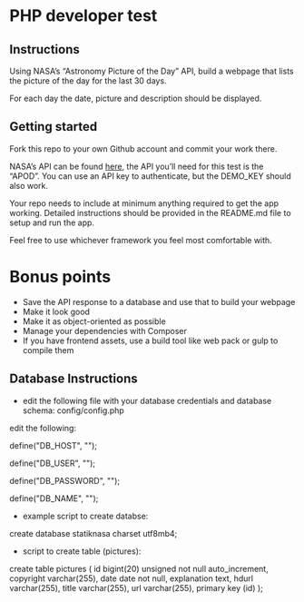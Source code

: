 # PHP developer test
## Instructions
Using NASA’s “Astronomy Picture of the Day” API, build a webpage that lists the picture of the day for the last 30 days.

For each day the date, picture and description should be displayed.

## Getting started
Fork this repo to your own Github account and commit your work there.

NASA’s API can be found [here](https://api.nasa.gov/#apod), the API you’ll need for this test is the “APOD”. You can use an API key to authenticate, but the DEMO_KEY should also work.

Your repo needs to include at minimum anything required to get the app working. Detailed instructions should be provided in the README.md file to setup and run the app.

Feel free to use whichever framework you feel most comfortable with.

# Bonus points
- Save the API response to a database and use that to build your webpage
- Make it look good
- Make it as object-oriented as possible
- Manage your dependencies with Composer
- If you have frontend assets, use a build tool like web pack or gulp to compile them


## Database Instructions
- edit the following file with your database credentials and database schema: config/config.php

edit the following:

define("DB_HOST", "");

define("DB_USER", "");

define("DB_PASSWORD", "");

define("DB_NAME", "");
    
- example script to create databse:

create database statiknasa charset utf8mb4;

- script to create table (pictures):

create table pictures (
  id bigint(20) unsigned not null auto_increment,
  copyright varchar(255),
  date date not null,
  explanation text,
  hdurl varchar(255),
  title varchar(255),
  url varchar(255),
  primary key (id)
);